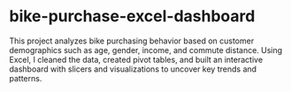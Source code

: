 # bike-purchase-excel-dashboard
This project analyzes bike purchasing behavior based on customer demographics such as age, gender, income, and commute distance. Using Excel, I cleaned the data, created pivot tables, and built an interactive dashboard with slicers and visualizations to uncover key trends and patterns.
